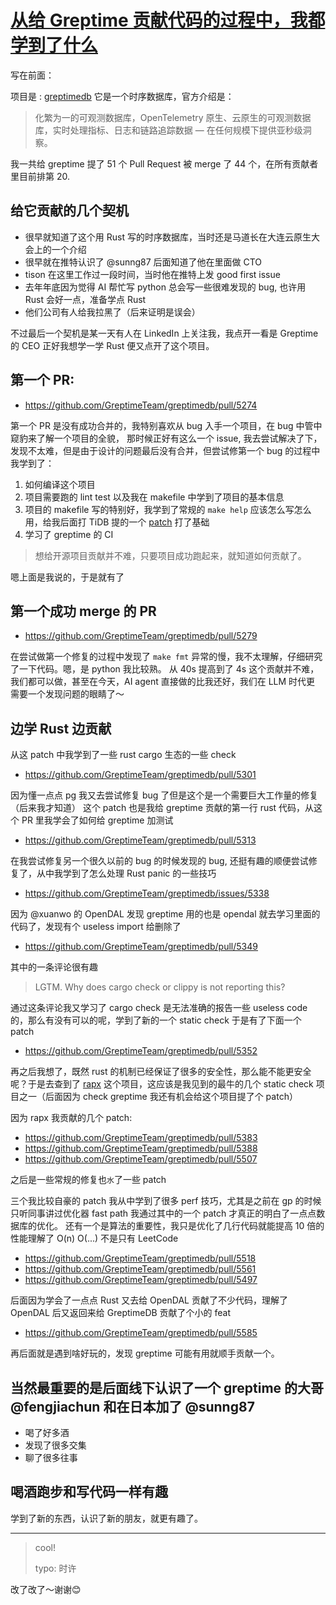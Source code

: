 # [从给 Greptime 贡献代码的过程中，我都学到了什么](https://github.com/yihong0618/gitblog/issues/320)

写在前面：

项目是 : [greptimedb](https://github.com/GreptimeTeam/greptimedb)
它是一个时序数据库，官方介绍是：

> 化繁为一的可观测数据库，OpenTelemetry 原生、云原生的可观测数据库，实时处理指标、日志和链路追踪数据 — 在任何规模下提供亚秒级洞察。

我一共给 greptime 提了 51 个 Pull Request 被 merge 了 44 个，在所有贡献者里目前排第 20.


## 给它贡献的几个契机

- 很早就知道了这个用 Rust 写的时序数据库，当时还是马道长在大连云原生大会上的一个介绍
- 很早就在推特认识了 @sunng87 后面知道了他在里面做 CTO
- tison 在这里工作过一段时间，当时他在推特上发 good first issue
- 去年年底因为觉得 AI 帮忙写 python 总会写一些很难发现的 bug, 也许用 Rust 会好一点，准备学点 Rust
- 他们公司有人给我拉黑了（后来证明是误会）

不过最后一个契机是某一天有人在 LinkedIn 上关注我，我点开一看是 Greptime 的 CEO 正好我想学一学 Rust 便又点开了这个项目。

## 第一个 PR:

- https://github.com/GreptimeTeam/greptimedb/pull/5274

第一个 PR 是没有成功合并的，我特别喜欢从 bug 入手一个项目，在 bug 中管中窥豹来了解一个项目的全貌，
那时候正好有这么一个 issue, 我去尝试解决了下，发现不太难，但是由于设计的问题最后没有合并，但尝试修第一个 bug 的过程中
我学到了：

1. 如何编译这个项目
2. 项目需要跑的 lint test 以及我在 makefile 中学到了项目的基本信息
3. 项目的 makefile 写的特别好，我学到了常规的 `make help` 应该怎么写怎么用，给我后面打 TiDB 提的一个 [patch](https://github.com/pingcap/tidb/pull/61768) 打了基础
4. 学习了 greptime 的 CI

> 想给开源项目贡献并不难，只要项目成功跑起来，就知道如何贡献了。 

嗯上面是我说的，于是就有了

## 第一个成功 merge 的 PR

- https://github.com/GreptimeTeam/greptimedb/pull/5279 

在尝试做第一个修复的过程中发现了 `make fmt` 异常的慢，我不太理解，仔细研究了一下代码。嗯，是 python 我比较熟。
从 40s 提高到了 4s 这个贡献并不难，我们都可以做，甚至在今天，AI agent 直接做的比我还好，我们在 LLM 时代更
需要一个发现问题的眼睛了～

## 边学 Rust 边贡献

从这 patch 中我学到了一些 rust cargo 生态的一些 check
- https://github.com/GreptimeTeam/greptimedb/pull/5301

因为懂一点点 pg 我又去尝试修复 bug 了但是这个是一个需要巨大工作量的修复（后来我才知道）
这个 patch 也是我给 greptime 贡献的第一行 rust 代码，从这个 PR 里我学会了如何给 greptime 加测试
- https://github.com/GreptimeTeam/greptimedb/pull/5313

在我尝试修复另一个很久以前的 bug 的时候发现的 bug, 还挺有趣的顺便尝试修复了，从中我学到了怎么处理 Rust
panic 的一些技巧
- https://github.com/GreptimeTeam/greptimedb/issues/5338

因为 @xuanwo 的 OpenDAL 发现 greptime 用的也是 opendal 就去学习里面的代码了，发现有个 useless import 给删除了
- https://github.com/GreptimeTeam/greptimedb/pull/5349

其中的一条评论很有趣

> LGTM. Why does cargo check or clippy is not reporting this?

通过这条评论我又学习了 cargo check 是无法准确的报告一些 useless code 的，那么有没有可以的呢，学到了新的一个 static check
于是有了下面一个 patch

- https://github.com/GreptimeTeam/greptimedb/pull/5352

再之后我想了，既然 rust 的机制已经保证了很多的安全性，那么能不能更安全呢？于是去查到了 [rapx](https://github.com/Artisan-Lab/RAPx) 这个项目，这应该是我见到的最牛的几个 static check 项目之一（后面因为 check greptime 我还有机会给这个项目提了个 patch）

因为 rapx 我贡献的几个 patch:

- https://github.com/GreptimeTeam/greptimedb/pull/5383
- https://github.com/GreptimeTeam/greptimedb/pull/5388
- https://github.com/GreptimeTeam/greptimedb/pull/5507

之后是一些常规的修复也`水`了一些 patch

三个我比较自豪的 patch
我从中学到了很多 perf 技巧，尤其是之前在 gp 的时候只听同事讲过优化器 fast path 我通过其中的一个 patch
才真正的明白了一点点数据库的优化。
还有一个是算法的重要性，我只是优化了几行代码就能提高 10 倍的性能理解了 O(n) O(...) 不是只有 LeetCode

- https://github.com/GreptimeTeam/greptimedb/pull/5518
- https://github.com/GreptimeTeam/greptimedb/pull/5561
- https://github.com/GreptimeTeam/greptimedb/pull/5497

后面因为学会了一点点 Rust 又去给 OpenDAL 贡献了不少代码，理解了 OpenDAL 后又返回来给 GreptimeDB 贡献了个小的 feat

- https://github.com/GreptimeTeam/greptimedb/pull/5585

再后面就是遇到啥好玩的，发现 greptime 可能有用就顺手贡献一个。


## 当然最重要的是后面线下认识了一个 greptime 的大哥 @fengjiachun 和在日本加了 @sunng87 

- 喝了好多酒
- 发现了很多交集
- 聊了很多往事

## 喝酒跑步和写代码一样有趣

学到了新的东西，认识了新的朋友，就更有趣了。


---

> cool!
> 
> typo: 时许
> 

改了改了～谢谢😊